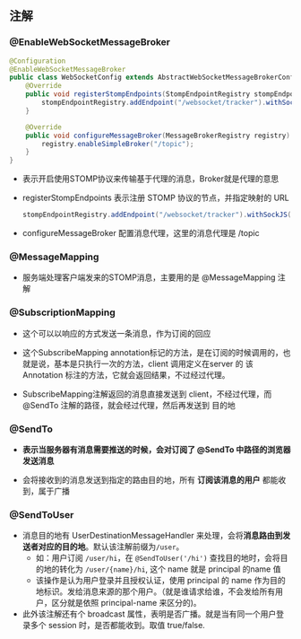 ## 注解

### @EnableWebSocketMessageBroker
```java
@Configuration
@EnableWebSocketMessageBroker
public class WebSocketConfig extends AbstractWebSocketMessageBrokerConfigurer {
    @Override
    public void registerStompEndpoints(StompEndpointRegistry stompEndpointRegistry) {
        stompEndpointRegistry.addEndpoint("/websocket/tracker").withSockJS();
    }

    @Override
    public void configureMessageBroker(MessageBrokerRegistry registry) {
        registry.enableSimpleBroker("/topic");
    }
}
```
- 表示开启使用STOMP协议来传输基于代理的消息，Broker就是代理的意思

- registerStompEndpoints 表示注册 STOMP 协议的节点，并指定映射的 URL
    ```java
    stompEndpointRegistry.addEndpoint("/websocket/tracker").withSockJS();
    ```

- configureMessageBroker 配置消息代理，这里的消息代理是 /topic


### @MessageMapping 
- 服务端处理客户端发来的STOMP消息，主要用的是 @MessageMapping 注解

### @SubscriptionMapping

- 这个可以以响应的方式发送一条消息，作为订阅的回应

- 这个SubscribeMapping annotation标记的方法，是在订阅的时候调用的，也就是说，基本是只执行一次的方法，client 调用定义在server 的 该 Annotation 标注的方法，它就会返回结果，不过经过代理。

- SubscribeMapping注解返回的消息直接发送到 client，不经过代理，而 @SendTo 注解的路径，就会经过代理，然后再发送到 目的地

### @SendTo

- **表示当服务器有消息需要推送的时候，会对订阅了 @SendTo 中路径的浏览器发送消息**

- 会将接收到的消息发送到指定的路由目的地，所有 **订阅该消息的用户** 都能收到，属于广播

### @SendToUser

- 消息目的地有 UserDestinationMessageHandler 来处理，会将**消息路由到发送者对应的目的地**。默认该注解前缀为`/user`。
    - 如：用户订阅 `/user/hi`，在 `@SendToUser('/hi')` 查找目的地时，会将目的地的转化为 `/user/{name}/hi`, 这个 name 就是 principal 的name 值
    - 该操作是认为用户登录并且授权认证，使用 principal 的 name 作为目的地标识。发给消息来源的那个用户。（就是谁请求给谁，不会发给所有用户，区分就是依照 principal-name 来区分的)。  
- 此外该注解还有个 broadcast 属性，表明是否广播。就是当有同一个用户登录多个 session 时，是否都能收到。取值 true/false.


